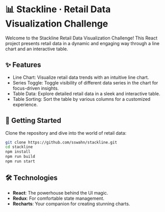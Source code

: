 # 📊 Stackline · Retail Data Visualization Challenge

Welcome to the Stackline Retail Data Visualization Challenge! This React project presents retail data in a dynamic and engaging way through a line chart and an interactive table.

## ✨ Features
- Line Chart: Visualize retail data trends with an intuitive line chart.
- Series Toggle: Toggle visibility of different data series in the chart for focus-driven insights.
- Table Data: Explore detailed retail data in a sleek and interactive table.
- Table Sorting: Sort the table by various columns for a customized experience.

## 🚀 Getting Started
Clone the repository and dive into the world of retail data:

```bash
git clone https://github.com/sswahn/stackline.git
cd stackline
npm install
npm run build
npm run start
```

## 🛠️ Technologies
- **React**: The powerhouse behind the UI magic.
- **Redux**: For comfortable state management.
- **Recharts**: Your companion for creating stunning charts.


